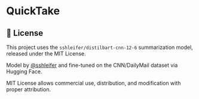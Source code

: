 # QuickTake

## 📃 License
This project uses the `sshleifer/distilbart-cnn-12-6` summarization model, released under the MIT License.

Model by [@sshleifer](https://huggingface.co/sshleifer) and fine-tuned on the CNN/DailyMail dataset via Hugging Face.

MIT License allows commercial use, distribution, and modification with proper attribution.
